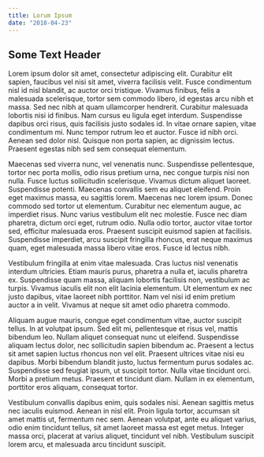 ```yaml
---
title: Lorum Ipsum
date: "2018-04-23"
---
```


## Some Text Header

Lorem ipsum dolor sit amet, consectetur adipiscing elit. Curabitur elit sapien, faucibus vel nisi sit amet, viverra facilisis velit. Fusce condimentum nisl id nisl blandit, ac auctor orci tristique. Vivamus finibus, felis a malesuada scelerisque, tortor sem commodo libero, id egestas arcu nibh et massa. Sed nec nibh at quam ullamcorper hendrerit. Curabitur malesuada lobortis nisi id finibus. Nam cursus eu ligula eget interdum. Suspendisse dapibus orci risus, quis facilisis justo sodales id. In vitae ornare sapien, vitae condimentum mi. Nunc tempor rutrum leo et auctor. Fusce id nibh orci. Aenean sed dolor nisl. Quisque non porta sapien, ac dignissim lectus. Praesent egestas nibh sed sem consequat elementum.

Maecenas sed viverra nunc, vel venenatis nunc. Suspendisse pellentesque, tortor nec porta mollis, odio risus pretium urna, nec congue turpis nisi non nulla. Fusce luctus sollicitudin scelerisque. Vivamus dictum aliquet laoreet. Suspendisse potenti. Maecenas convallis sem eu aliquet eleifend. Proin eget maximus massa, eu sagittis lorem. Maecenas nec lorem ipsum. Donec commodo sed tortor ut elementum. Curabitur nec elementum augue, ac imperdiet risus. Nunc varius vestibulum elit nec molestie. Fusce nec diam pharetra, dictum orci eget, rutrum odio. Nulla odio tortor, auctor vitae tortor sed, efficitur malesuada eros. Praesent suscipit euismod sapien at facilisis. Suspendisse imperdiet, arcu suscipit fringilla rhoncus, erat neque maximus quam, eget malesuada massa libero vitae eros. Fusce id lectus nibh.

Vestibulum fringilla at enim vitae malesuada. Cras luctus nisl venenatis interdum ultricies. Etiam mauris purus, pharetra a nulla et, iaculis pharetra ex. Suspendisse quam massa, aliquam lobortis facilisis non, vestibulum ac turpis. Vivamus iaculis elit non elit lacinia elementum. Ut elementum ex nec justo dapibus, vitae laoreet nibh porttitor. Nam vel nisi id enim pretium auctor a in velit. Vivamus at neque sit amet odio pharetra commodo.

Aliquam augue mauris, congue eget condimentum vitae, auctor suscipit tellus. In at volutpat ipsum. Sed elit mi, pellentesque et risus vel, mattis bibendum leo. Nullam aliquet consequat nunc ut eleifend. Suspendisse aliquam lectus dolor, nec sollicitudin sapien bibendum ac. Praesent a lectus sit amet sapien luctus rhoncus non vel elit. Praesent ultrices vitae nisi eu dapibus. Morbi bibendum blandit justo, luctus fermentum purus sodales ac. Suspendisse sed feugiat ipsum, ut suscipit tortor. Nulla vitae tincidunt orci. Morbi a pretium metus. Praesent et tincidunt diam. Nullam in ex elementum, porttitor eros aliquam, consequat tortor.

Vestibulum convallis dapibus enim, quis sodales nisi. Aenean sagittis metus nec iaculis euismod. Aenean in nisl elit. Proin ligula tortor, accumsan sit amet mattis ut, fermentum nec sem. Aenean volutpat, ante eu aliquet varius, odio enim tincidunt tellus, sit amet laoreet massa est eget metus. Integer massa orci, placerat at varius aliquet, tincidunt vel nibh. Vestibulum suscipit lorem arcu, et malesuada arcu tincidunt suscipit.